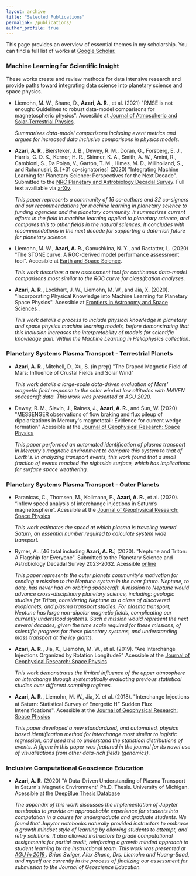 ```yaml
---
layout: archive
title: "Selected Publications"
permalink: /publications/
author_profile: true
---
```

This page provides an overview of essential themes in my scholarship. You can find a full list of works at <a href="https://scholar.google.com/citations?hl=en&user=UdcGQbYAAAAJ"> Google Scholar. </a>

### Machine Learning for Scientific Insight

These works create and review methods for data intensive research and provide paths toward integrating data science into planetary science and space physics.

* Liemohn, M. W., Shane, D., **Azari, A. R.**, et al. (2021) "RMSE is not enough: Guidelines to robust data-model comparisons for magnetospheric physics". Accesible at <a href="https://www.sciencedirect.com/science/article/pii/S13646826210008576"> Journal of Atmospheric and Solar-Terrestrial Physics</a>.

  *Summarizes data-model comparisons including event metrics and argues for increased data inclusive comparisons in physics models.*

* **Azari, A. R.**, Biersteker, J. B., Dewey, R. M., Doran, G., Forsberg, E. J., Harris, C. D. K., Kerner, H. R., Skinner, K. A., Smith, A. W., Amini, R., Cambioni, S., Da Poian, V., Garton, T. M., Himes, M. D., Millholland, S., and Ruhunusiri, S. [+31 co-signatories] (2020) "Integrating Machine Learning for Planetary Science: Perspectives for the Next Decade".  Submitted to the <a href="https://www.nationalacademies.org/our-work/planetary-science-and-astrobiology-decadal-survey-2023-2032"> NRC Planetary and Astrobiology Decadal Survey</a>. Full text availiable via <a href="https://arxiv.org/abs/2007.15129">arXiv</a>. 

  *This paper represents a community of 16 co-authors and 32 co-signers and our recommendations for machine learning in planetary science to funding agencies and the planetary community. It summarizes current efforts in the field in machine learning applied to planetary science, and compares this to other fields in the natural sciences. It concludes with recommendations in the next decade for supporting a data-rich future for planetary science.* 
  
* Liemohn, M. W., **Azari, A. R.**, Ganushkina, N. Y., and Rastatter, L. (2020) "The STONE curve: A ROC-derived model performance assessment tool". Accesible at <a href="https://doi.org/10.1029/2020EA001106"> Earth and Space Science</a>.

  *This work describes a new assessment tool for continuous data-model comparisons most similar to the ROC curve for classifcation analyses.*

* **Azari, A. R.**, Lockhart, J. W., Liemohn, M. W., and Jia, X. (2020). "Incorporating Physical Knowledge into Machine Learning for Planetary Space Physics". Acessible at <a href="https://www.frontiersin.org/articles/10.3389/fspas.2020.00036/"> Frontiers in Astronomy and Space Sciences </a>.

  *This work details a process to include physical knowledge in planetary and space physics machine learning models, before demonstrating that this inclusion increases the interpretability of models for scientific knowledge gain. Within the Machine Learning in Heliophysics collection.*


### Planetary Systems Plasma Transport - Terrestrial Planets

* **Azari, A. R.**, Mitchell, D., Xu, S. (in prep) "The Draped Magnetic Field of Mars: Influence of Crustal Fields and Solar Wind"

  *This work details a large-scale data-driven evaluation of Mars' magnetic field response to the solar wind at low altitudes with MAVEN spacecraft data. This work was presented at AGU 2020.*

* Dewey, R. M., Slavin, J., Raines, J., **Azari, A. R.**, and Sun, W. (2020) "MESSENGER observations of flow braking and flux pileup of dipolarizations in Mercury's magnetotail: Evidence for current wedge formation" Acessible at the <a href="https://doi.org/10.1029/2020JA028112"> Journal of Geophysical Research: Space Physics</a>

  *This paper performed an automated identification of plasma transport in Mercury's magnetic environment to compare this system to that of Earth's. In analyzing transport events, this work found that a small fraction of events reached the nightside surface, which has implications for surface space weathering.*

### Planetary Systems Plasma Transport - Outer Planets

* Paranicas, C., Thomsen, M., Kollmann, P., **Azari, A. R.**, et al. (2020). “Inflow speed analysis of interchange injections in Saturn’s magnetosphere”. Acessible at the <a href="https://doi.org/10.1029/2020JA028299"> Journal of Geophysical Research: Space Physics</a>

  *This work estimates the speed at which plasma is traveling toward Saturn, an essential number required to calculate system wide transport.*
  
* Rymer, A...[46 total including **Azari, A. R.**] (2020). "Neptune and Triton: A Flagship for Everyone". Submitted to the Planetary Science and Astrobiology Decadal Survey 2023-2032. Acessible <a href="http://surveygizmoresponseuploads.s3.amazonaws.com/fileuploads/623127/5489366/244-8cff7749d82bbc790f1cc58b9a047995_RymerAbigailM.pdf"> online</a>

  *This paper represents the outer planets community's motivation for sending a mission to the Neptune system in the near future. Neptune, to date, has never had an orbiting spacecraft. A mission to Neptune would advance cross-disciplinary planetary science, including: geologic studies for Triton, considering Neptune as a class of discovered exoplanets, and plasma transport studies. For plasma transport, Neptune has large non-dipolar magnetic fields, complicating our currently understood systems. Such a mission would represent the next several decades, given the time scale required for these missions, of scientific progress for these  planetary systems, and understanding mass transport at the icy giants.*

* **Azari, A. R.**,  Jia, X., Liemohn, M. W., et al. (2019). "Are Interchange Injections Organized by Rotation Longitude?" Acessible at the <a href="https://doi.org/10.1029/2018JA026196"> Journal of Geophysical Research: Space Physics</a>

  *This work demonstrates the limited influence of the upper atmosphere on interchange through systematically evaluating previous statistical studies over different sampling regimes.*

* **Azari, A. R.**, Liemohn, M. W., Jia, X. et al. (2018). "Interchange Injections at Saturn: Statistical Survey of Energetic H$^{+}$ Sudden Flux Intensifications". Acessible at the <a href="https://doi.org/10.1029/2018JA025391"> Journal of Geophysical Research: Space Physics</a>

  *This paper developed a new standardized, and automated, physics based identification method for interchange most similar to logistic regression, and used this to understand the statistical distributions of events. A figure in this paper was featured in the journal for its novel use of visualizations from other data-rich fields (genomics).*


### Inclusive Computational Geoscience Education

* **Azari, A. R.** (2020) "A Data-Driven Understanding of Plasma Transport in Saturn's Magnetic Environment" Ph.D. Thesis. University of Michigan. Acessible at the <a href="https://deepblue.lib.umich.edu/handle/2027.42/155251"> DeepBlue Thesis Database </a>

  *The appendix of this work discusses the implementation of Jupyter notebooks to provide an approachable experience for students into computation in a course for undergraduate and graduate students. We found that Jupyter notebooks naturally provided instructors to embrace a growth mindset style of learning by allowing students to attempt, and retry solutions. It also allowed instructors to grade computational assignments for partial credit, reinforcing a growth minded approach to student learning by the instructional team. This work was presented at <a href="https://figshare.com/articles/Jupiter_with_Jupyter/11691783AGU"> AGU in 2019 </a>. Brian Swiger, Alex Shane, Drs. Liemohn and Huang-Saad, and myself are currently in the process of finalizing our assessment for submission to the Journal of Geoscience Education.*

<!-- ## Computational Resources:  ---> 


<!-- {% if author.googlescholar %}
  You can also find my articles on <u><a href="{{author.googlescholar}}">my Google Scholar profile</a>.</u>
{% endif %} ---> 

<!-- {% include base_path %} ---> 

<!-- {% for post in site.publications reversed %}
  {% include archive-single.html %}
{% endfor %} ---> 
